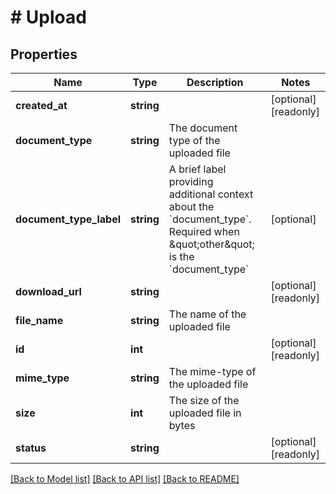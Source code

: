 # # Upload

## Properties

Name | Type | Description | Notes
------------ | ------------- | ------------- | -------------
**created_at** | **string** |  | [optional] [readonly]
**document_type** | **string** | The document type of the uploaded file |
**document_type_label** | **string** | A brief label providing additional context about the &#x60;document_type&#x60;. Required when \&quot;other\&quot; is the &#x60;document_type&#x60; | [optional]
**download_url** | **string** |  | [optional] [readonly]
**file_name** | **string** | The name of the uploaded file |
**id** | **int** |  | [optional] [readonly]
**mime_type** | **string** | The mime-type of the uploaded file |
**size** | **int** | The size of the uploaded file in bytes |
**status** | **string** |  | [optional] [readonly]

[[Back to Model list]](../../README.md#models) [[Back to API list]](../../README.md#endpoints) [[Back to README]](../../README.md)
